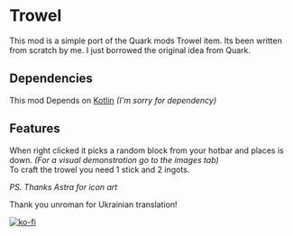 # Trowel
This mod is a simple port of the Quark mods Trowel item. Its been written from scratch by me. I just borrowed the original idea from Quark.

## Dependencies
This mod Depends on [Kotlin](https://modrinth.com/mod/fabric-language-kotlin)
*(I'm sorry for dependency)*

## Features 
When right clicked it picks a random block from your hotbar and places is down. *(For a visual demonstration go to the images tab)* </br>To craft the trowel you need 1 stick and 2 ingots. 


*PS. Thanks Astra for icon art*

Thank you unroman for Ukrainian translation!

[![ko-fi](https://ko-fi.com/img/githubbutton_sm.svg)](https://ko-fi.com/M4M7DWJCH)
